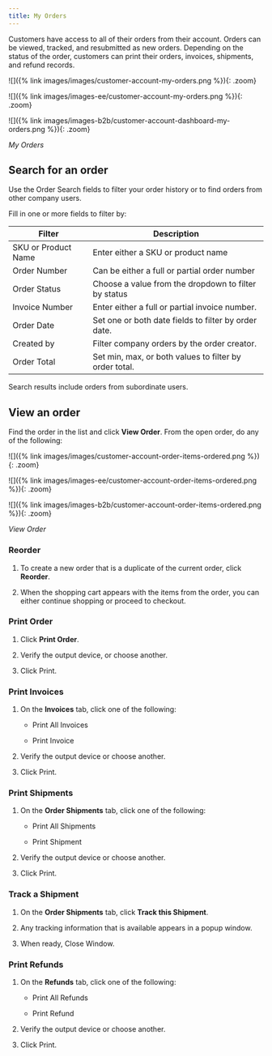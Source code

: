 ```yaml
---
title: My Orders
---
```


Customers have access to all of their orders from their account. Orders can be viewed, tracked, and resubmitted as new orders. Depending on the status of the order, customers can print their orders, invoices, shipments, and refund records.

<!--{% if "Default.CE Only" contains site.edition %}-->
![]({% link images/images/customer-account-my-orders.png %}){: .zoom}
<!--{% endif %}-->
<!--{% if "Default.EE Only" contains site.edition %}-->
![]({% link images/images-ee/customer-account-my-orders.png %}){: .zoom}
<!--{% endif %}-->
<!--{% if "Default.B2B Only" contains site.edition %}-->
![]({% link images/images-b2b/customer-account-dashboard-my-orders.png %}){: .zoom}
<!--{% endif %}-->
_My Orders_

<!--{% if "Default.B2B Only" contains site.edition %}-->
## Search for an order

Use the Order Search fields to filter your order history or to find orders from other company users.

Fill in one or more fields to filter by:

| Filter | Description |
| -- | -- |
| SKU or Product Name | Enter either a SKU or product name |
| Order Number | Can be either a full or partial order number |
| Order Status | Choose a value from the dropdown to filter by status |
| Invoice Number | Enter either a full or partial invoice number. |
| Order Date | Set one or both date fields to filter by order date. |
| Created by | Filter company orders by the order creator. |
| Order Total | Set min, max, or both values to filter by order total. |

Search results include orders from subordinate users.
<!--{% endif %}-->
## View an order

Find the order in the list and click **View Order**. From the open order, do any of the following:

<!--{% if "Default.CE Only" contains site.edition %}-->
![]({% link images/images/customer-account-order-items-ordered.png %}){: .zoom}
<!--{% endif %}-->
<!--{% if "Default.EE Only" contains site.edition %}-->
![]({% link images/images-ee/customer-account-order-items-ordered.png %}){: .zoom}
<!--{% endif %}-->
<!--{% if "Default.B2B Only" contains site.edition %}-->
![]({% link images/images-b2b/customer-account-order-items-ordered.png %}){: .zoom}
<!--{% endif %}-->
_View Order_

### Reorder

1. To create a new order that is a duplicate of the current order, click **Reorder**.

1. When the shopping cart appears with the items from the order, you can either continue shopping or proceed to checkout.

### Print Order

1. Click **Print Order**.

1. Verify the output device, or choose another.

1. Click <span class="btn">Print</span>.

### Print Invoices

1. On the **Invoices** tab, click one of the following:

   -  Print All Invoices

   -  Print Invoice

1. Verify the output device or choose another.

1. Click <span class="btn">Print</span>.

### Print Shipments

1. On the **Order Shipments** tab, click one of the following:

   -  Print All Shipments

   -  Print Shipment

1. Verify the output device or choose another.

1. Click <span class="btn">Print</span>.

### Track a Shipment

1. On the **Order Shipments** tab, click **Track this Shipment**.

1. Any tracking information that is available appears in a popup window.

1. When ready, <span class="btn">Close Window</span>.

### Print Refunds

1. On the **Refunds** tab, click one of the following:

   -  Print All Refunds

   -  Print Refund

1. Verify the output device or choose another.

1. Click <span class="btn">Print</span>.
